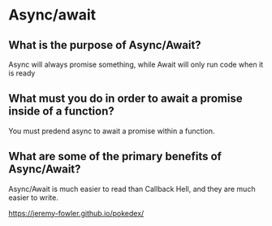 # Async/await

## What is the purpose of Async/Await?

Async will always promise something, while Await will only run code when it is ready

## What must you do in order to await a promise inside of a function?

You must predend async to await a promise within a function.

## What are some of the primary benefits of Async/Await?

Async/Await is much easier to read than Callback Hell, and they are much easier to write.

https://jeremy-fowler.github.io/pokedex/